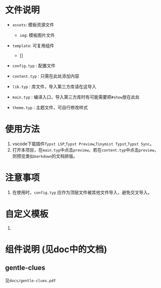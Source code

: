 # 文件说明
- `assets`: 模板资源文件
    -   `img`: 模板图片文件

- `template`: 可复用组件
    - []

- `config.typ`  : 配置文件
- `content.typ` : 只需在此处添加内容
- `lib.typ`     : 库文件，导入第三方库请在这导入
- `main.typ`    : 编译入口，导入第三方库时有可能需要把`#show`放在此处
- `theme.typ`   : 主题文件，可自行修改样式

# 使用方法
1.  vscode下载插件`Typst LSP`,`Typst Preview`,`Tinymist Typst`,`Typst Sync`。
2.  打开本项目，在`main.typ`中点击`preview`。若在`content.typ`中点击`preview`，则预览类似`markdown`的文档排版。

# 注意事项
1. 在使用时，`config.typ` 应作为顶层文件被其他文件导入，避免交叉导入。

# 自定义模板
1. 

# 组件说明 (见doc中的文档)

## gentle-clues

见`docs/gentle-clues.pdf`